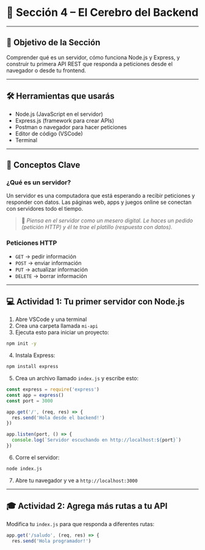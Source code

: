 # 📘 Sección 4 – El Cerebro del Backend

---

## 🧠 Objetivo de la Sección

Comprender qué es un servidor, cómo funciona Node.js y Express, y construir tu primera API REST que responda a peticiones desde el navegador o desde tu frontend.

---

## 🛠️ Herramientas que usarás

* Node.js (JavaScript en el servidor)
* Express.js (framework para crear APIs)
* Postman o navegador para hacer peticiones
* Editor de código (VSCode)
* Terminal

---

## 📄 Conceptos Clave

### ¿Qué es un servidor?

Un servidor es una computadora que está esperando a recibir peticiones y responder con datos. Las páginas web, apps y juegos online se conectan con servidores todo el tiempo.

> 🧠 *Piensa en el servidor como un mesero digital. Le haces un pedido (petición HTTP) y él te trae el platillo (respuesta con datos).*

### Peticiones HTTP

* `GET` → pedir información
* `POST` → enviar información
* `PUT` → actualizar información
* `DELETE` → borrar información

---

## 💻 Actividad 1: Tu primer servidor con Node.js

1. Abre VSCode y una terminal
2. Crea una carpeta llamada `mi-api`
3. Ejecuta esto para iniciar un proyecto:

```bash
npm init -y
```

4. Instala Express:

```bash
npm install express
```

5. Crea un archivo llamado `index.js` y escribe esto:

```js
const express = require('express')
const app = express()
const port = 3000

app.get('/', (req, res) => {
  res.send('Hola desde el backend!')
})

app.listen(port, () => {
  console.log(`Servidor escuchando en http://localhost:${port}`)
})
```

6. Corre el servidor:

```bash
node index.js
```

7. Abre tu navegador y ve a `http://localhost:3000`

---

## 🎓 Actividad 2: Agrega más rutas a tu API

Modifica tu `index.js` para que responda a diferentes rutas:

```js
app.get('/saludo', (req, res) => {
  res.send('Hola programador!')
```
